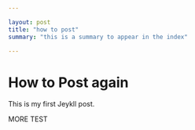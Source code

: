 ```yaml
---

layout: post
title: "how to post"
summary: "this is a summary to appear in the index"

---
```


# How to Post again

This is my first Jeykll post.
<!--more-->
 MORE TEST


